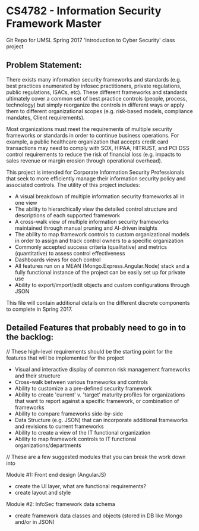 # CS4782 - Information Security Framework Master
Git Repo for UMSL Spring 2017 'Introduction to Cyber Security' class project

<h2>Problem Statement:</h2>
There exists many information security frameworks and standards (e.g. best practices enumerated by infosec practitioners, private regulations, public regulations, ISACs, etc). These different frameworks and standards ultimately cover a common set of best practice controls (people, process, technology) but simply reorganize the controls in different ways or apply them to different organizational scopes (e.g. risk-based models, compliance mandates, Client requirements).

Most organizations must meet the requirements of multiple security frameworks or standards in order to continue business operations. For example, a public healthcare organization that accepts credit card transactions may need to comply with SOX, HIPAA, HITRUST, and PCI DSS control requirements to reduce the risk of financial loss (e.g. impacts to sales revenue or margin erosion through operational overhead).

This project is intended for Corporate Information Security Professionals that seek to more efficiently manage their information security policy and associated controls. The utility of this project includes:
  - A visual breakdown of multiple information security frameworks all in one view
  - The ability to hierarchically view the detailed control structure and descriptions of each supported framework
  - A cross-walk view of multiple information security frameworks maintained through manual pruning and AI-driven insights
  - The ability to map framework controls to custom organizational models in order to assign and track control owners to a specific organization
  - Commonly accepted success criteria (qualitative) and metrics (quantitative) to assess control effectiveness
  - Dashboards views for each control
  - All features run on a MEAN (Mongo.Express.Angular.Node) stack and a fully functional instance of the project can be easily set up for private use
  - Ability to export/import/edit objects and custom configurations through JSON

This file will contain additional details on the different discrete components to complete in Spring 2017.


<h2>Detailed Features that probably need to go in to the backlog:</h2>
// These high-level requirements should be the starting point for the features that will be implemented for the project

  - Visual and interactive display of common risk management frameworks and their structure
  - Cross-walk between various frameworks and controls
  - Ability to customize a a pre-defined security framework
  - Ability to create 'current' v. 'target' maturity profiles for organizations that want to report against a specific framework, or combination of frameworks
  - Ability to compare frameworks side-by-side
  - Data Structure (e.g. JSON) that can incorporate additional frameworks and revisions to current frameworks
  - Ability to create a view of the IT functional organization
  - Ability to map framework controls to IT functional organizations/departments

// These are a few suggested modules that you can break the work down into

Module #1: Front end design (AngularJS)
  - create the UI layer, what are functional requirements?
  - create layout and style

Module #2: InfoSec framework data schema
  - create framework data classes and objects (stored in DB like Mongo and/or in JSON)

